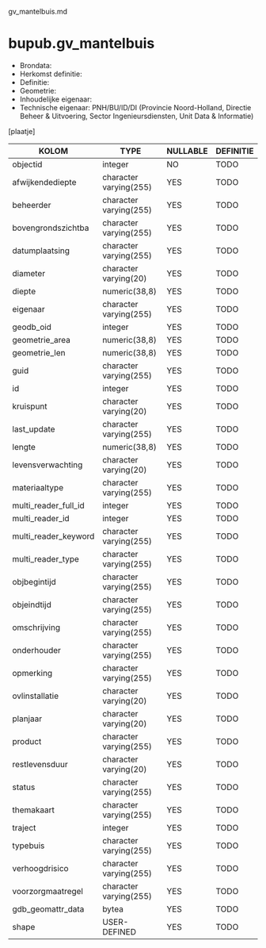 gv_mantelbuis.md

# bupub.gv_mantelbuis


* Brondata: 
* Herkomst definitie: 
* Definitie: 
* Geometrie: 
* Inhoudelijke eigenaar: 
* Technische eigenaar: PNH/BU/ID/DI (Provincie Noord-Holland, Directie Beheer & Uitvoering, Sector Ingenieursdiensten, Unit Data & Informatie)

[plaatje]


|KOLOM                            |TYPE                       |NULLABLE|DEFINITIE|
|------                           |----                       |-----   |-----    |
|objectid                         |integer                    |NO      |TODO|
|afwijkendediepte                 |character varying(255)     |YES     |TODO|
|beheerder                        |character varying(255)     |YES     |TODO|
|bovengrondszichtba               |character varying(255)     |YES     |TODO|
|datumplaatsing                   |character varying(255)     |YES     |TODO|
|diameter                         |character varying(20)      |YES     |TODO|
|diepte                           |numeric(38,8)              |YES     |TODO|
|eigenaar                         |character varying(255)     |YES     |TODO|
|geodb_oid                        |integer                    |YES     |TODO|
|geometrie_area                   |numeric(38,8)              |YES     |TODO|
|geometrie_len                    |numeric(38,8)              |YES     |TODO|
|guid                             |character varying(255)     |YES     |TODO|
|id                               |integer                    |YES     |TODO|
|kruispunt                        |character varying(20)      |YES     |TODO|
|last_update                      |character varying(255)     |YES     |TODO|
|lengte                           |numeric(38,8)              |YES     |TODO|
|levensverwachting                |character varying(20)      |YES     |TODO|
|materiaaltype                    |character varying(255)     |YES     |TODO|
|multi_reader_full_id             |integer                    |YES     |TODO|
|multi_reader_id                  |integer                    |YES     |TODO|
|multi_reader_keyword             |character varying(255)     |YES     |TODO|
|multi_reader_type                |character varying(255)     |YES     |TODO|
|objbegintijd                     |character varying(255)     |YES     |TODO|
|objeindtijd                      |character varying(255)     |YES     |TODO|
|omschrijving                     |character varying(255)     |YES     |TODO|
|onderhouder                      |character varying(255)     |YES     |TODO|
|opmerking                        |character varying(255)     |YES     |TODO|
|ovlinstallatie                   |character varying(20)      |YES     |TODO|
|planjaar                         |character varying(20)      |YES     |TODO|
|product                          |character varying(255)     |YES     |TODO|
|restlevensduur                   |character varying(20)      |YES     |TODO|
|status                           |character varying(255)     |YES     |TODO|
|themakaart                       |character varying(255)     |YES     |TODO|
|traject                          |integer                    |YES     |TODO|
|typebuis                         |character varying(255)     |YES     |TODO|
|verhoogdrisico                   |character varying(255)     |YES     |TODO|
|voorzorgmaatregel                |character varying(255)     |YES     |TODO|
|gdb_geomattr_data                |bytea                      |YES     |TODO|
|shape                            |USER-DEFINED               |YES     |TODO|
